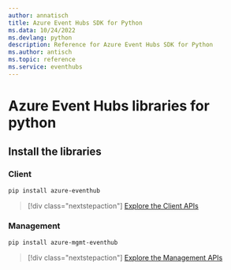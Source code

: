 ```yaml
---
author: annatisch
title: Azure Event Hubs SDK for Python
ms.data: 10/24/2022
ms.devlang: python
description: Reference for Azure Event Hubs SDK for Python
ms.author: antisch
ms.topic: reference
ms.service: eventhubs
---
```

# Azure Event Hubs libraries for python

## Install the libraries


### Client

```bash
pip install azure-eventhub
```
> [!div class="nextstepaction"]
> [Explore the Client APIs](/python/api/overview/azure/eventhub-readme)


### Management

```bash
pip install azure-mgmt-eventhub
```
> [!div class="nextstepaction"]
> [Explore the Management APIs](/python/api/overview/azure/eventhubs/management)